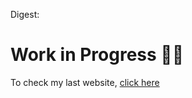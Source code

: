 Digest:
# Work in Progress 👨‍🏭
To check my last website, [click here](https://pierocavalcanti.github.io/old/curriculum.html)


[comment]: <> (Puoi usare questo per commentare!)
